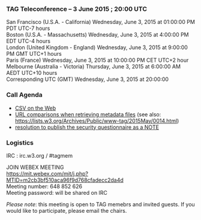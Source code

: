 ### TAG Teleconference – 3 June 2015 ; 20:00 UTC

San Francisco (U.S.A. - California)	Wednesday, June 3, 2015 at 01:00:00 PM	PDT	UTC-7 hours  
Boston (U.S.A. - Massachusetts)	Wednesday, June 3, 2015 at 4:00:00 PM	EDT	UTC-4 hours  
London (United Kingdom - England)	Wednesday, June 3, 2015 at 9:00:00 PM	GMT	UTC+1 hours  
Paris (France)	Wednesday, June 3, 2015 at 10:00:00 PM	CET	UTC+2 hour  
Melbourne (Australia - Victoria)	Thursday, June 3, 2015 at 6:00:00 AM	AEDT  UTC+10 hours  
Corresponding UTC (GMT)	Wednesday, June 3, 2015 at 20:00:00

### Call Agenda  

* [CSV on the Web](https://github.com/w3ctag/spec-reviews/issues/55)
* [URL comparisons when retrieving metadata files](https://github.com/w3c/csvw/issues/562) (see also: https://lists.w3.org/Archives/Public/www-tag/2015May/0014.html)
* [resolution to publish the security questionnaire as a NOTE](https://github.com/w3ctag/security-questionnaire/issues/6)

### Logistics

IRC : irc.w3.org / #tagmem

JOIN WEBEX MEETING  
https://mit.webex.com/mit/j.php?MTID=m2cb3bf510aca96f9d768cfadecc2da4d  
Meeting number: 648 852 626  
Meeting password: will be shared on IRC  

*Please note*: this meeting is open to TAG memebrs and invited guests. If you would like to participate, please email the chairs.
